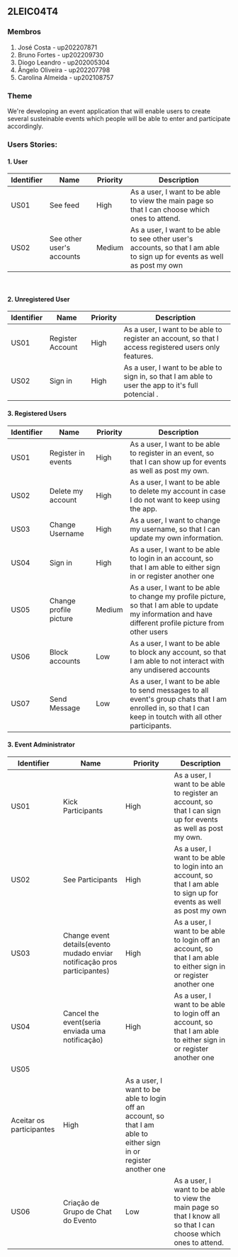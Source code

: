 ## 2LEIC04T4


### Membros

1. José Costa - up202207871 
2. Bruno Fortes - up202209730
4. Diogo Leandro - up202005304
3. Ângelo Oliveira - up202207798
5. Carolina Almeida - up202108757

### Theme

We're developing an event application that will enable users to create several susteinable events which people will be able to enter and participate accordingly.


### Users Stories:

#### 1. User

| Identifier |Name | Priority | Description |
|------------|-----|----------|-------------|
|  US01 |  See feed |  High |  As a user, I want to be able to view the main page so that I can choose which ones to attend. |
| US02 | See other user's accounts | Medium | As a user, I want to be able  to see other user's accounts, so that I am able to sign up for events as well as post my own  |


<br>

#### 2. Unregistered User

| Identifier |Name | Priority | Description |
|------------|-----|----------|-------------|
|  US01  | Register Account   |  High  |  As a user, I want to be able to register an account, so that I access registered users only features.|
|  US02  | Sign in   |  High  |  As a user, I want to be able to sign in, so that I am able to user the app to it's full potencial .|


#### 3. Registered Users

| Identifier |Name | Priority | Description |
|------------|-----|----------|-------------|
|  US01  | Register in events   |  High  |  As a user, I want to be able to register in an event, so that I can show up for events as well as post my own.|
|  US02  | Delete my account   |  High  |  As a user, I want to be able to delete my account in case I do not want to keep using the app.  |
|  US03  | Change Username   |  High  |  As a user, I want to change my username, so that I can update my own information.  |
| US04 | Sign in | High | As a user, I want to be able to login in an account, so that I am able to either sign in or register another one  |
| US05 | Change profile picture | Medium | As a user, I want to be able to change my profile picture, so that I am able to update my information and have different profile picture from other users|
| US06 | Block accounts | Low | As a user, I want to be able to block any account, so that I am able to not interact with any undisered accounts |
| US07 | Send Message | Low | As a user, I want to be able to send messages to all event's group chats that I am enrolled in, so that I can keep in toutch with all other participants. |


#### 3. Event Administrator

| Identifier |Name | Priority | Description |
|------------|-----|----------|-------------|
|  US01  | Kick Participants  |  High  |  As a user, I want to be able to register an account, so that I can sign up for events as well as post my own.  |
| US02 | See Participants | High | As a user, I want to be able to login into an account, so that I am able to sign up for events as well as post my own  |
| US03 | Change event details(evento mudado enviar notificação pros participantes) | High | As a user, I want to be able to login off an account, so that I am able to either sign in or register another one  |
| US04 | Cancel the event(seria enviada uma notificação) | High | As a user, I want to be able to login off an account, so that I am able to either sign in or register another one  |
| US05 | 
Aceitar os participantes | High | As a user, I want to be able to login off an account, so that I am able to either sign in or register another one  |
|  US06 |  Criação de Grupo de Chat do Evento |  Low |  As a user, I want to be able to view the main page so that I know all so that I can choose which ones to attend. | 


